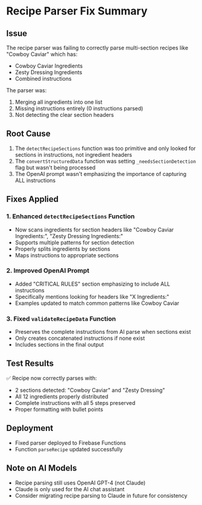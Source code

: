 # Recipe Parser Fix Summary

## Issue
The recipe parser was failing to correctly parse multi-section recipes like "Cowboy Caviar" which has:
- Cowboy Caviar Ingredients
- Zesty Dressing Ingredients
- Combined instructions

The parser was:
1. Merging all ingredients into one list
2. Missing instructions entirely (0 instructions parsed)
3. Not detecting the clear section headers

## Root Cause
1. The `detectRecipeSections` function was too primitive and only looked for sections in instructions, not ingredient headers
2. The `convertStructuredData` function was setting `_needsSectionDetection` flag but wasn't being processed
3. The OpenAI prompt wasn't emphasizing the importance of capturing ALL instructions

## Fixes Applied

### 1. Enhanced `detectRecipeSections` Function
- Now scans ingredients for section headers like "Cowboy Caviar Ingredients:", "Zesty Dressing Ingredients:"
- Supports multiple patterns for section detection
- Properly splits ingredients by sections
- Maps instructions to appropriate sections

### 2. Improved OpenAI Prompt
- Added "CRITICAL RULES" section emphasizing to include ALL instructions
- Specifically mentions looking for headers like "X Ingredients:"
- Examples updated to match common patterns like Cowboy Caviar

### 3. Fixed `validateRecipeData` Function
- Preserves the complete instructions from AI parse when sections exist
- Only creates concatenated instructions if none exist
- Includes sections in the final output

## Test Results
✅ Recipe now correctly parses with:
- 2 sections detected: "Cowboy Caviar" and "Zesty Dressing"
- All 12 ingredients properly distributed
- Complete instructions with all 5 steps preserved
- Proper formatting with bullet points

## Deployment
- Fixed parser deployed to Firebase Functions
- Function `parseRecipe` updated successfully

## Note on AI Models
- Recipe parsing still uses OpenAI GPT-4 (not Claude)
- Claude is only used for the AI chat assistant
- Consider migrating recipe parsing to Claude in future for consistency